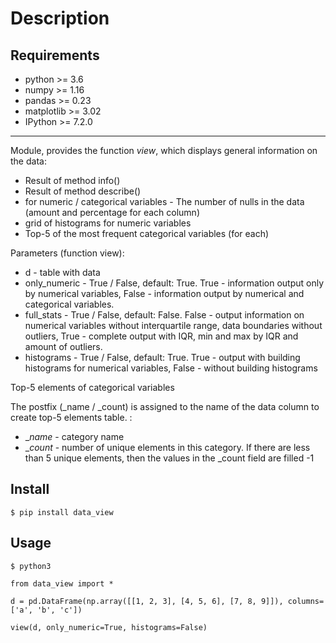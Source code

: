 Description
===========

Requirements
------------

* python >= 3.6
* numpy >= 1.16
* pandas >= 0.23
* matplotlib >= 3.02
* IPython >= 7.2.0

------------

Module, provides the function _view_, which displays general information on the data:
  - Result of method info()
  - Result of method describe()
  - for numeric / categorical variables - The number of nulls in the data (amount and percentage for each column)
  - grid of histograms for numeric variables
  - Top-5 of the most frequent categorical variables (for each)

Parameters (function view):
 * d - table with data
 * only_numeric - True / False, default: True. True - information output only by numerical variables, False - information output by numerical and categorical variables.
 * full_stats - True / False, default: False. False - output information on numerical variables without interquartile range, data boundaries without outliers, True - complete output with IQR, min and max by IQR and amount of outliers.
 * histograms - True / False, default: True. True - output with building histograms for numerical variables, False - without building histograms

Top-5 elements of categorical variables

 The postfix (_name / _count) is assigned to the name of the data column to create top-5 elements table. :
  - __name_ - category name
  - __count_ - number of unique elements in this category. If there are less than 5 unique elements, then the values ​​in the _count field are filled -1

Install
-------
	$ pip install data_view

Usage
-----

    $ python3

    from data_view import *

    d = pd.DataFrame(np.array([[1, 2, 3], [4, 5, 6], [7, 8, 9]]), columns=['a', 'b', 'c'])

    view(d, only_numeric=True, histograms=False)

